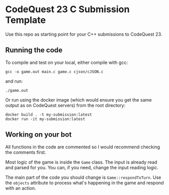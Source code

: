 # CodeQuest 23 C Submission Template

Use this repo as starting point for your C++ submissions to CodeQuest 23.

## Running the code

To compile and test on your local, either compile with gcc:

```
gcc -o game.out main.c game.c cjson/cJSON.c
```

and run:

```
./game.out
```

Or run using the docker image (which would ensure you get the same output as on CodeQuest servers) from the root directory:

```
docker build . -t my-submission:latest
docker run -it my-submission:latest
```

## Working on your bot

All functions in the code are commented so I would recommend checking the comments first.

Most logic of the game is inside the `Game` class. The input is already read and parsed for you. You can, if you need, change the
input reading logic.

The main part of the code you should change is `Game::respondToTurn`. Use the `objects` attribute to process what's happening in the game and respond with an action.